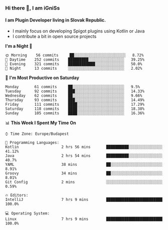 ### Hi there 👋, I am iGniSs

#### I am Plugin Developer living in Slovak Republic.
- I mainly focus on developing Spigot plugins using Kotlin or Java
- I contribute a bit in open source projects

<!--START_SECTION:waka-->
**I'm a Night 🦉** 

```text
🌞 Morning    56 commits     ██░░░░░░░░░░░░░░░░░░░░░░░   8.72% 
🌆 Daytime    252 commits    █████████░░░░░░░░░░░░░░░░   39.25% 
🌃 Evening    321 commits    ████████████░░░░░░░░░░░░░   50.0% 
🌙 Night      13 commits     ░░░░░░░░░░░░░░░░░░░░░░░░░   2.02%

```
📅 **I'm Most Productive on Saturday** 

```text
Monday       61 commits     ██░░░░░░░░░░░░░░░░░░░░░░░   9.5% 
Tuesday      92 commits     ███░░░░░░░░░░░░░░░░░░░░░░   14.33% 
Wednesday    62 commits     ██░░░░░░░░░░░░░░░░░░░░░░░   9.66% 
Thursday     93 commits     ███░░░░░░░░░░░░░░░░░░░░░░   14.49% 
Friday       111 commits    ████░░░░░░░░░░░░░░░░░░░░░   17.29% 
Saturday     118 commits    ████░░░░░░░░░░░░░░░░░░░░░   18.38% 
Sunday       105 commits    ████░░░░░░░░░░░░░░░░░░░░░   16.36%

```


📊 **This Week I Spent My Time On** 

```text
⌚︎ Time Zone: Europe/Budapest

💬 Programming Languages: 
Kotlin                   2 hrs 56 mins       ██████████░░░░░░░░░░░░░░░   41.12% 
Java                     2 hrs 54 mins       ██████████░░░░░░░░░░░░░░░   40.7% 
YAML                     38 mins             ██░░░░░░░░░░░░░░░░░░░░░░░   8.91% 
Groovy                   34 mins             ██░░░░░░░░░░░░░░░░░░░░░░░   8.01% 
Git Config               2 mins              ░░░░░░░░░░░░░░░░░░░░░░░░░   0.59%

🔥 Editors: 
IntelliJ                 7 hrs 9 mins        █████████████████████████   100.0%

💻 Operating System: 
Linux                    7 hrs 9 mins        █████████████████████████   100.0%

```


<!--END_SECTION:waka-->